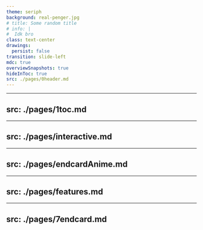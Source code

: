 ```yaml
---
theme: seriph
background: real-penger.jpg
# title: Some random title
# info: |
#  Idk bro
class: text-center
drawings:
  persist: false
transition: slide-left
mdc: true
overviewSnapshots: true
hideInToc: true
src: ./pages/0header.md
---
```


---
src: ./pages/1toc.md
---

---
src: ./pages/interactive.md
---

---
src: ./pages/endcardAnime.md
---

---
src: ./pages/features.md
---

---
src: ./pages/7endcard.md
---
